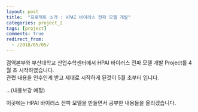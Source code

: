 ```yaml
---
layout: post
title:  "프로젝트 소개 : HPAI 바이러스 전파 모델 개발"
categories: project_2
tags: [project]
comments: true
redirect_from:
  - /2018/05/05/
---
```


검역본부와 부산대학교 산업수학센터에서 HPAI 바이러스 전파 모델 개발 Project를 4월 초 시작하였습니다.  
관련 내용을 인수인계 받고 제대로 시작하게 된것이 5월 초부터 입니다.  

...(내용보강 예정)

이곳에는 HPAI 바이러스 전파 모델을 만들면서 공부한 내용들을 올리겠습니다.  
